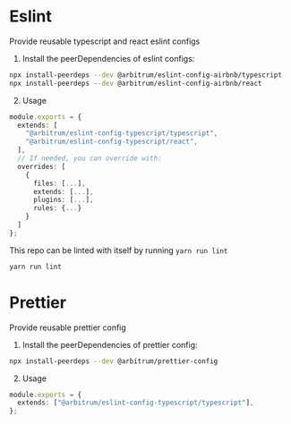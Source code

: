 # Eslint

Provide reusable typescript and react eslint configs

1. Install the peerDependencies of eslint configs:

```sh
npx install-peerdeps --dev @arbitrum/eslint-config-airbnb/typescript
npx install-peerdeps --dev @arbitrum/eslint-config-airbnb/react
```

2. Usage

```ts
module.exports = {
  extends: [
    "@arbitrum/eslint-config-typescript/typescript",
    "@arbitrum/eslint-config-typescript/react",
  ],
  // If needed, you can override with:
  overrides: [
    {
      files: [...],
      extends: [...],
      plugins: [...],
      rules: {...}
    }
  ]
};
```

This repo can be linted with itself by running `yarn run lint`

```sh
yarn run lint
```

# Prettier

Provide reusable prettier config

1. Install the peerDependencies of prettier config:

```sh
npx install-peerdeps --dev @arbitrum/prettier-config
```

2. Usage

```ts
module.exports = {
  extends: ["@arbitrum/eslint-config-typescript/typescript"],
};
```
